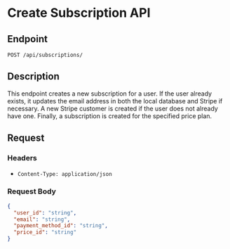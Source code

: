 # Create Subscription API

## Endpoint

`POST /api/subscriptions/`

## Description

This endpoint creates a new subscription for a user. If the user already exists, it updates the email address in both the local database and Stripe if necessary. A new Stripe customer is created if the user does not already have one. Finally, a subscription is created for the specified price plan.

## Request

### Headers

- `Content-Type: application/json`

### Request Body

```json
{
  "user_id": "string",
  "email": "string",
  "payment_method_id": "string",
  "price_id": "string"
}
